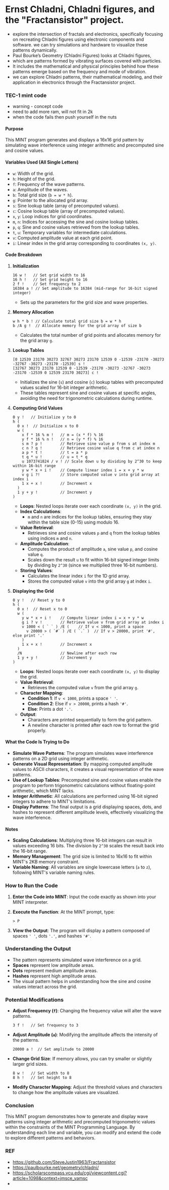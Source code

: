 # Ernst Chladni, Chladni figures, and the "Fractansistor" project.
- explore the intersection of fractals and electronics, specifically focusing on recreating Chladni figures using electronic components and software. we can try simulations and hardware to visualize these patterns dynamically.
- Paul Bourke’s Geometry (Chladni Figures) looks at Chladni figures,
- which are patterns formed by vibrating surfaces covered with particles.
- It includes the mathematical and physical principles behind how these patterns emerge based on the frequency and mode of vibration.
- we can explore Chladni patterns, their mathematical modeling, and their application in electronics through the Fractansistor project. 

### TEC-1 mint code 
- warning - concept code
- need to add more ram, will not fit in 2k
- when the code fails then push yourself in the nuts
  


#### **Purpose**

This MINT program generates and displays a 16x16 grid pattern by simulating wave interference using integer arithmetic and precomputed sine and cosine values.

#### **Variables Used (All Single Letters)**

- `w`: Width of the grid.
- `h`: Height of the grid.
- `f`: Frequency of the wave patterns.
- `a`: Amplitude of the waves.
- `b`: Total grid size (`b = w * h`).
- `g`: Pointer to the allocated grid array.
- `s`: Sine lookup table (array of precomputed values).
- `c`: Cosine lookup table (array of precomputed values).
- `x`, `y`: Loop indices for grid coordinates.
- `m`, `n`: Indices for accessing the sine and cosine lookup tables.
- `p`, `q`: Sine and cosine values retrieved from the lookup tables.
- `t`, `u`: Temporary variables for intermediate calculations.
- `v`: Computed amplitude value at each grid point.
- `i`: Linear index in the grid array corresponding to coordinates `(x, y)`.

#### **Code Breakdown**

1. **Initialization**

   ```mint
   16 w !   // Set grid width to 16
   16 h !   // Set grid height to 16
   2 f !    // Set frequency to 2
   16384 a ! // Set amplitude to 16384 (mid-range for 16-bit signed integer)
   ```

   - Sets up the parameters for the grid size and wave properties.

2. **Memory Allocation**

   ```mint
   w h * b ! // Calculate total grid size b = w * h
   b /A g !  // Allocate memory for the grid array of size b
   ```

   - Calculates the total number of grid points and allocates memory for the grid array `g`.

3. **Lookup Tables**

   ```mint
   [0 12539 23170 30273 32767 30273 23170 12539 0 -12539 -23170 -30273 -32767 -30273 -23170 -12539] s !
   [32767 30273 23170 12539 0 -12539 -23170 -30273 -32767 -30273 -23170 -12539 0 12539 23170 30273] c !
   ```

   - Initializes the sine (`s`) and cosine (`c`) lookup tables with precomputed values scaled for 16-bit integer arithmetic.
   - These tables represent sine and cosine values at specific angles, avoiding the need for trigonometric calculations during runtime.

4. **Computing Grid Values**

   ```mint
   0 y !   // Initialize y to 0
   h (
     0 x !  // Initialize x to 0
     w (
       x f * 16 % m !   // m = (x * f) % 16
       y f * 16 % n !   // n = (y * f) % 16
       s m ? p !        // Retrieve sine value p from s at index m
       c n ? q !        // Retrieve cosine value q from c at index n
       a p * t !        // t = a * p
       t q * u !        // u = t * q
       u 1073741824 / v ! // Scale down u by dividing by 2^30 to keep within 16-bit range
       y w * x + i !    // Compute linear index i = x + y * w
       v g i ?!         // Store computed value v into grid array at index i
       1 x + x !        // Increment x
     )
     1 y + y !          // Increment y
   )
   ```

   - **Loops**: Nested loops iterate over each coordinate `(x, y)` in the grid.
   - **Index Calculations**:
     - `m` and `n` are indices for the lookup tables, ensuring they stay within the table size (0-15) using modulo 16.
   - **Value Retrieval**:
     - Retrieves sine and cosine values `p` and `q` from the lookup tables using indices `m` and `n`.
   - **Amplitude Calculation**:
     - Computes the product of amplitude `a`, sine value `p`, and cosine value `q`.
     - Scales down the result `u` to fit within 16-bit signed integer limits by dividing by `2^30` (since we multiplied three 16-bit numbers).
   - **Storing Values**:
     - Calculates the linear index `i` for the 1D grid array.
     - Stores the computed value `v` into the grid array `g` at index `i`.

5. **Displaying the Grid**

   ```mint
   0 y !   // Reset y to 0
   h (
     0 x !  // Reset x to 0
     w (
       y w * x + i !    // Compute linear index i = x + y * w
       g i ? v !        // Retrieve value v from grid array at index i
       v 1000 < ( ` ` ) /E (    // If v < 1000, print a space
         v 20000 > ( `#` ) /E ( `.` )  // If v > 20000, print '#', else print '.'
       )
       1 x + x !        // Increment x
     )
     /N                 // Newline after each row
     1 y + y !          // Increment y
   )
   ```

   - **Loops**: Nested loops iterate over each coordinate `(x, y)` to display the grid.
   - **Value Retrieval**:
     - Retrieves the computed value `v` from the grid array `g`.
   - **Character Mapping**:
     - **Condition 1**: If `v < 1000`, prints a space `' '`.
     - **Condition 2**: Else if `v > 20000`, prints a hash `'#'`.
     - **Else**: Prints a dot `'.'`.
   - **Output**:
     - Characters are printed sequentially to form the grid pattern.
     - A newline character is printed after each row to format the grid properly.

#### **What the Code Is Trying to Do**

- **Simulate Wave Patterns**: The program simulates wave interference patterns on a 2D grid using integer arithmetic.
- **Generate Visual Representation**: By mapping computed amplitude values to ASCII characters, it creates a visual representation of the wave patterns.
- **Use of Lookup Tables**: Precomputed sine and cosine values enable the program to perform trigonometric calculations without floating-point arithmetic, which MINT lacks.
- **Integer Arithmetic**: All calculations are performed using 16-bit signed integers to adhere to MINT's limitations.
- **Display Patterns**: The final output is a grid displaying spaces, dots, and hashes to represent different amplitude levels, effectively visualizing the wave interference.

#### **Notes**

- **Scaling Calculations**: Multiplying three 16-bit integers can result in values exceeding 16 bits. The division by `2^30` scales the result back into the 16-bit range.
- **Memory Management**: The grid size is limited to 16x16 to fit within MINT's 2KB memory constraint.
- **Variable Naming**: All variables are single lowercase letters (`a` to `z`), following MINT's variable naming rules.

### **How to Run the Code**

1. **Enter the Code into MINT**: Input the code exactly as shown into your MINT interpreter.

2. **Execute the Function**: At the MINT prompt, type:

   ```mint
   > P
   ```

3. **View the Output**: The program will display a pattern composed of spaces `' '`, dots `'.'`, and hashes `'#'`.

### **Understanding the Output**

- The pattern represents simulated wave interference on a grid.
- **Spaces** represent low amplitude areas.
- **Dots** represent medium amplitude areas.
- **Hashes** represent high amplitude areas.
- The visual pattern helps in understanding how the sine and cosine values interact across the grid.

### **Potential Modifications**

- **Adjust Frequency (`f`)**: Changing the frequency value will alter the wave patterns.

  ```mint
  3 f !   // Set frequency to 3
  ```

- **Adjust Amplitude (`a`)**: Modifying the amplitude affects the intensity of the patterns.

  ```mint
  20000 a !  // Set amplitude to 20000
  ```

- **Change Grid Size**: If memory allows, you can try smaller or slightly larger grid sizes.

  ```mint
  8 w !   // Set width to 8
  8 h !   // Set height to 8
  ```

- **Modify Character Mapping**: Adjust the threshold values and characters to change how the amplitude values are visualized.

### **Conclusion**

This MINT program demonstrates how to generate and display wave patterns using integer arithmetic and precomputed trigonometric values within the constraints of the MINT Programming Language. By understanding each line and variable, you can modify and extend the code to explore different patterns and behaviors.

 
 
  

### REF 
- https://github.com/SteveJustin1963/Fractansistor
- https://paulbourke.net/geometry/chladni/
- https://scholarscompass.vcu.edu/cgi/viewcontent.cgi?article=1098&context=jmsce_vamsc
- 
